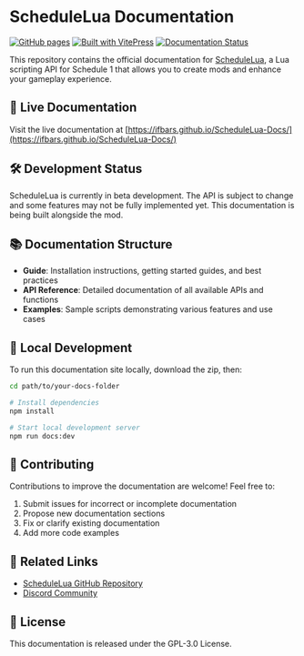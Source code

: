 # ScheduleLua Documentation

[![GitHub pages](https://img.shields.io/badge/GitHub%20Pages-active-brightgreen)](https://ifbars.github.io/ScheduleLua-Docs/)
[![Built with VitePress](https://img.shields.io/badge/Built%20with-VitePress-42b883)](https://vitepress.dev/)
[![Documentation Status](https://img.shields.io/badge/Documentation-Beta-orange)](https://ifbars.github.io/ScheduleLua-Docs/guide/documentation-progress)

This repository contains the official documentation for [ScheduleLua](https://github.com/ifBars/ScheduleLua), a Lua scripting API for Schedule 1 that allows you to create mods and enhance your gameplay experience.

## 🚀 Live Documentation

Visit the live documentation at [https://ifbars.github.io/ScheduleLua-Docs/](https://ifbars.github.io/ScheduleLua-Docs/)

## 🛠️ Development Status

ScheduleLua is currently in beta development. The API is subject to change and some features may not be fully implemented yet. This documentation is being built alongside the mod.

## 📚 Documentation Structure

- **Guide**: Installation instructions, getting started guides, and best practices
- **API Reference**: Detailed documentation of all available APIs and functions
- **Examples**: Sample scripts demonstrating various features and use cases

## 🧰 Local Development

To run this documentation site locally, download the zip, then:

```bash
cd path/to/your-docs-folder

# Install dependencies
npm install

# Start local development server
npm run docs:dev
```

## 👥 Contributing

Contributions to improve the documentation are welcome! Feel free to:

1. Submit issues for incorrect or incomplete documentation
2. Propose new documentation sections
3. Fix or clarify existing documentation
4. Add more code examples

## 🔗 Related Links

- [ScheduleLua GitHub Repository](https://github.com/ifBars/ScheduleLua)
- [Discord Community](https://discord.gg/rV2QSAnqhX)

## 📄 License

This documentation is released under the GPL-3.0 License. 